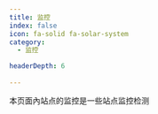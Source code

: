 ```yaml
---
title: 监控
index: false
icon: fa-solid fa-solar-system
category:
  - 监控

headerDepth: 6
  
---
```


本页面內站点的监控是一些站点监控检测

<Catalog />